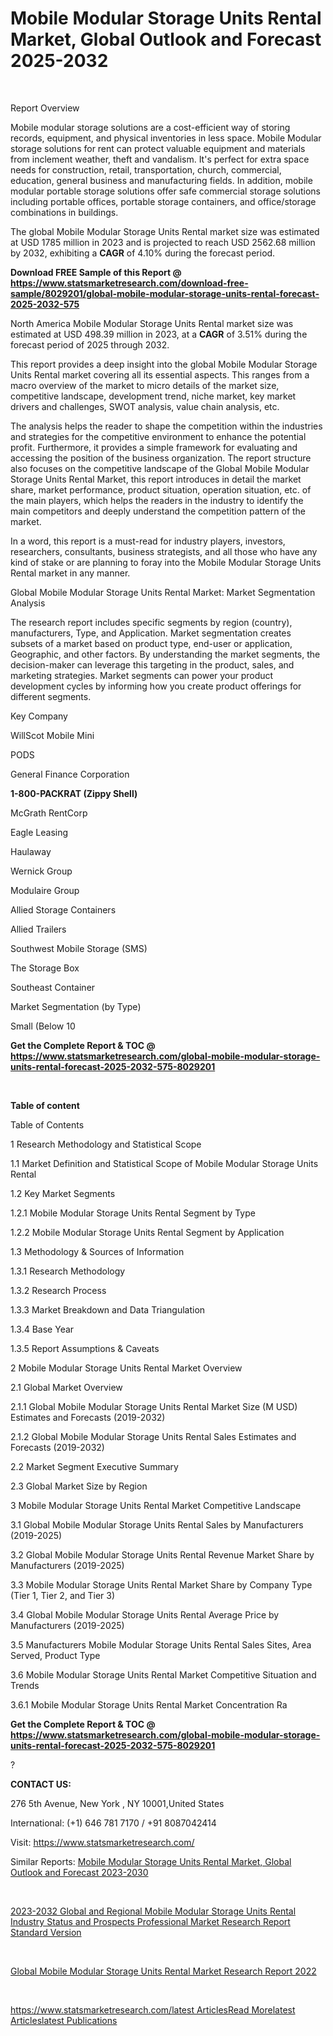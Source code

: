 <h1>Mobile Modular Storage Units Rental Market, Global Outlook and Forecast 2025-2032</h1><br/><p>Report Overview</p>
 
 
 
 <p>Mobile modular storage solutions are a cost-efficient way of storing records, equipment, and physical inventories in less space. Mobile Modular storage solutions for rent can protect valuable equipment and materials from inclement weather, theft and vandalism. It&#39;s perfect for extra space needs for construction, retail, transportation, church, commercial, education, general business and manufacturing fields. In addition, mobile modular portable storage solutions offer safe commercial storage solutions including portable offices, portable storage containers, and office/storage combinations in buildings.</p>
 
 
 
 <p>The global Mobile Modular Storage Units Rental market size was estimated at USD 1785 million in 2023 and is projected to reach USD 2562.68 million by 2032, exhibiting a <strong>CAGR</strong> of 4.10% during the forecast period.</p>
 
 
 
 <p><strong>Download FREE Sample of this Report @ <a href="https://www.statsmarketresearch.com/download-free-sample/8029201/global-mobile-modular-storage-units-rental-forecast-2025-2032-575">https://www.statsmarketresearch.com/download-free-sample/8029201/global-mobile-modular-storage-units-rental-forecast-2025-2032-575</a></strong></p>
 
 
 
 <p>North America Mobile Modular Storage Units Rental market size was estimated at USD 498.39 million in 2023, at a <strong>CAGR</strong> of 3.51% during the forecast period of 2025 through 2032.</p>
 
 
 
 <p>This report provides a deep insight into the global Mobile Modular Storage Units Rental market covering all its essential aspects. This ranges from a macro overview of the market to micro details of the market size, competitive landscape, development trend, niche market, key market drivers and challenges, SWOT analysis, value chain analysis, etc.</p>
 
 
 
 <p>The analysis helps the reader to shape the competition within the industries and strategies for the competitive environment to enhance the potential profit. Furthermore, it provides a simple framework for evaluating and accessing the position of the business organization. The report structure also focuses on the competitive landscape of the Global Mobile Modular Storage Units Rental Market, this report introduces in detail the market share, market performance, product situation, operation situation, etc. of the main players, which helps the readers in the industry to identify the main competitors and deeply understand the competition pattern of the market.</p>
 
 
 
 <p>In a word, this report is a must-read for industry players, investors, researchers, consultants, business strategists, and all those who have any kind of stake or are planning to foray into the Mobile Modular Storage Units Rental market in any manner.</p>
 
 
 
 <p>Global Mobile Modular Storage Units Rental Market: Market Segmentation Analysis</p>
 
 
 
 <p>The research report includes specific segments by region (country), manufacturers, Type, and Application. Market segmentation creates subsets of a market based on product type, end-user or application, Geographic, and other factors. By understanding the market segments, the decision-maker can leverage this targeting in the product, sales, and marketing strategies. Market segments can power your product development cycles by informing how you create product offerings for different segments.</p>
 
 
 
 <p>Key Company</p>
 
 
 
 <p>WillScot Mobile Mini</p>
 
 
 
 <p>PODS</p>
 
 
 
 <p>General Finance Corporation</p>
 
 
 
 <p><strong>1-800-PACKRAT (Zippy Shell)</strong></p>
 
 
 
 <p>McGrath RentCorp</p>
 
 
 
 <p>Eagle Leasing</p>
 
 
 
 <p>Haulaway</p>
 
 
 
 <p>Wernick Group</p>
 
 
 
 <p>Modulaire Group</p>
 
 
 
 <p>Allied Storage Containers</p>
 
 
 
 <p>Allied Trailers</p>
 
 
 
 <p>Southwest Mobile Storage (SMS)</p>
 
 
 
 <p>The Storage Box</p>
 
 
 
 <p>Southeast Container</p>
 
 
 
 <p>Market Segmentation (by Type)</p>
 
 
 
 <p>Small (Below 10</p>
 
 
 
 <div><b>Get the Complete Report & TOC @ <a href="https://www.statsmarketresearch.com/global-mobile-modular-storage-units-rental-forecast-2025-2032-575-8029201">https://www.statsmarketresearch.com/global-mobile-modular-storage-units-rental-forecast-2025-2032-575-8029201</a></b></div>
 
 
 
 <p><br />
 
 <b>Table of content</b></p>
 
 
 
 <p>Table of Contents<br />
 
 1 Research Methodology and Statistical Scope<br />
 
 1.1 Market Definition and Statistical Scope of Mobile Modular Storage Units Rental<br />
 
 1.2 Key Market Segments<br />
 
 1.2.1 Mobile Modular Storage Units Rental Segment by Type<br />
 
 1.2.2 Mobile Modular Storage Units Rental Segment by Application<br />
 
 1.3 Methodology & Sources of Information<br />
 
 1.3.1 Research Methodology<br />
 
 1.3.2 Research Process<br />
 
 1.3.3 Market Breakdown and Data Triangulation<br />
 
 1.3.4 Base Year<br />
 
 1.3.5 Report Assumptions & Caveats<br />
 
 2 Mobile Modular Storage Units Rental Market Overview<br />
 
 2.1 Global Market Overview<br />
 
 2.1.1 Global Mobile Modular Storage Units Rental Market Size (M USD) Estimates and Forecasts (2019-2032)<br />
 
 2.1.2 Global Mobile Modular Storage Units Rental Sales Estimates and Forecasts (2019-2032)<br />
 
 2.2 Market Segment Executive Summary<br />
 
 2.3 Global Market Size by Region<br />
 
 3 Mobile Modular Storage Units Rental Market Competitive Landscape<br />
 
 3.1 Global Mobile Modular Storage Units Rental Sales by Manufacturers (2019-2025)<br />
 
 3.2 Global Mobile Modular Storage Units Rental Revenue Market Share by Manufacturers (2019-2025)<br />
 
 3.3 Mobile Modular Storage Units Rental Market Share by Company Type (Tier 1, Tier 2, and Tier 3)<br />
 
 3.4 Global Mobile Modular Storage Units Rental Average Price by Manufacturers (2019-2025)<br />
 
 3.5 Manufacturers Mobile Modular Storage Units Rental Sales Sites, Area Served, Product Type<br />
 
 3.6 Mobile Modular Storage Units Rental Market Competitive Situation and Trends<br />
 
 3.6.1 Mobile Modular Storage Units Rental Market Concentration Ra</p>
 
 
 
 <div><b>Get the Complete Report & TOC @ <a href="https://www.statsmarketresearch.com/global-mobile-modular-storage-units-rental-forecast-2025-2032-575-8029201">https://www.statsmarketresearch.com/global-mobile-modular-storage-units-rental-forecast-2025-2032-575-8029201</a></b></div>
 
 
 
 <p>? </p>
 
 
 
 <p><b>CONTACT US:</b><br />
 
 276 5th Avenue, New York , NY 10001,United States<br />
 
 International: (+1) 646 781 7170 / +91 8087042414<br />
 
 Visit: <a href="https://www.statsmarketresearch.com/">https://www.statsmarketresearch.com/</a><br />
 
 Similar Reports: <a href="https://www.statsmarketresearch.com/global-mobile-modular-storage-units-rental-forecast-2025-2032-575-8029201">Mobile Modular Storage Units Rental Market, Global Outlook and Forecast 2023-2030</a><br />
 
 <br />
 
 <a href="https://www.statsmarketresearch.com/global-mobile-modular-storage-units-rental-forecast-2025-2032-575-8029201">2023-2032 Global and Regional Mobile Modular Storage Units Rental Industry Status and Prospects Professional Market Research Report Standard Version</a><br />
 
 <br />
 
 <a href="https://www.statsmarketresearch.com/global-mobile-modular-storage-units-rental-forecast-2025-2032-575-8029201">Global Mobile Modular Storage Units Rental Market Research Report 2022</a><br />
 
 <br />
 
 <a href="https://gyeongbokgung.com">https://www.statsmarketresearch.com/</a><a href="https://hallyeomaritime.com">latest Articles</a><a href="https://jingwansa.com">Read More</a><a href="https://nguoiviet.jp/">latest Articles</a><a href="https://www.intelmarketresearch.com/">latest Publications</a></p>